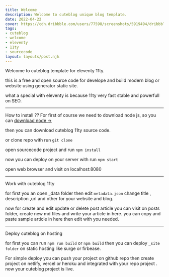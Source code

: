 ```yaml
---
title: Welcome
description: Welcome to cuteblog unique blog template.
date: 2022-04-22
cover: https://cdn.dribbble.com/users/77598/screenshots/5919494/dribbble.png
tags: 
- cuteblog
- welcome
- eleventy
- 11ty
- sourcecode
layout: layouts/post.njk
---
```


Welcome to cuteblog template for eleventy 11ty.

this is a free and open source code for develope and build modern blog or website using generator static site.

what a special with eleventy is because 11ty very fast stable and powerfull on SEO.

---

How to install ??
For first of course we need to download node js, so you can [download node →](https://nodejs.org/en/download/)

then you can download cuteblog 11ty source code.

or clone repo with run `git clone `

open sourcecode project and run `npm install`

now you can deploy on your server with run `npm start`

open web browser and visit on localhost:8080

---

Work with cuteblog 11ty

for first you an open \_data folder then edit `metadata.json` change title , description ,url and other for your website and blog.

now for create and edit update or delete post article you can visit on posts folder, create new md files and write your article in here. you can copy and paste sample article in here then edit with you needed.

---

Deploy cuteblog on hosting

for first you can run `npm run build` or `npm build` then you can deploy `_site folder` on static hosting like surge or firbease.

For simple deploy you can push your project on github repo then create project on netlify, vercel or heroku and integrated with your repo project . now your cuteblog project is live.
